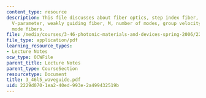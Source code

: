 ```yaml
---
content_type: resource
description: This file discusses about fiber optics, step index fiber, guided waves,
  V-parameter, weakly guiding fiber, M, number of modes, group velocity and single
  mode fibers.
file: /media/courses/3-46-photonic-materials-and-devices-spring-2006/2229d0701ea240ed993e2a499432519b_3_46l5_waveguide.pdf
file_type: application/pdf
learning_resource_types:
- Lecture Notes
ocw_type: OCWFile
parent_title: Lecture Notes
parent_type: CourseSection
resourcetype: Document
title: 3_46l5_waveguide.pdf
uid: 2229d070-1ea2-40ed-993e-2a499432519b
---
```

